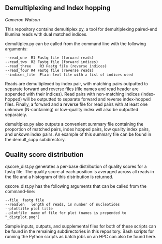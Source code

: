 ## Demultiplexing and Index hopping

*Cameron Watson*

This repository contains demultiplex.py, a tool for demultiplexing paired-end Illumina reads with dual matched indices. 

demultiplex.py can be called from the command line with the following arguments:

```
--read_one  R1 Fastq file (forward reads)
--read_two  R2 Fastq file (forward indices)
--read_three    R3 Fastq file (reverse indices)
--read_four R4 Fastq file (reverse reads)
--indices_file  Plain text file with a list of indices used

```

Reads are demultiplexed by index pair, with matching pairs outputted to separate forward and reverse files (file names and read header are appended with their indices). Read pairs with non-matching indices (index-hopped) will be outputted to separate forward and reverse index-hopped files. Finally, a forward and a reverse file for read pairs with at least one unknown (N-containing) or low-quality index will also be outputted separately. 

demultiplex.py also outputs a convenient summary file containing the proportion of matched pairs, index hopped pairs, low quality index pairs, and unkown index pairs. An example of this summary file can be found in the demult_supp subdirectory. 

## Quality score distribution

qscore_dist.py generates a per-base distribution of quality scores for a fastq file. The quality score at each position is averaged across all reads in the file and a histogram of this distribution is returned. 

qscore_dist.py has the following arguments that can be called from the command-line:

```
--file  fastq file
--readlen   length of reads, in number of nucleotides
--plottitle plot title
--plotfile  name of file for plot (names is prepended to "_distplot.png")
```

Sample inputs, outputs, and supplemental files for both of these scripts can be found in the remaining subdirectories in this repository. Bash scripts for running the Python scripts as batch jobs on an HPC can also be found here.
